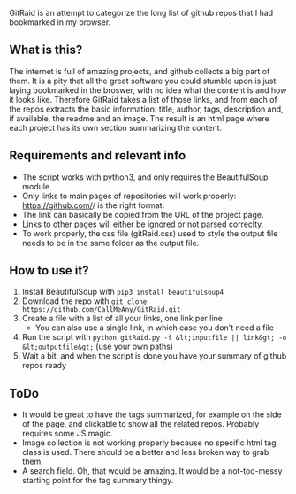 GitRaid is an attempt to categorize the long list of github repos that I had bookmarked in my browser.

## What is this?

The internet is full of amazing projects, and github collects a big part of them.
It is a pity that all the great software you could stumble upon is just laying bookmarked in the broswer, with no idea what the content is and how it looks like.
Therefore GitRaid takes a list of those links, and from each of the repos extracts the basic information: title, author, tags, description and, if available, the readme and an image. The result is an html page where each project has its own section summarizing the content.

## Requirements and relevant info

* The script works with python3, and only requires the BeautifulSoup module.
* Only links to main pages of repositories will work properly: https://github.com/<username>/<projectname> is the right format. 
* The link can basically be copied from the URL of the project page.
* Links to other pages will either be ignored or not parsed correclty.
* To work properly, the css file (gitRaid.css) used to style the output file needs to be in the same folder as the output file.

## How to use it?

1. Install BeautifulSoup with ```pip3 install beautifulsoup4```
2. Download the repo with ```git clone https://github.com/CallMeAny/GitRaid.git```
3. Create a file with a list of all your links, one link per line
    * You can also use a single link, in which case you don't need a file
4. Run the script with ```python gitRaid.py -f &lt;inputfile || link&gt; -o &lt;outputfile&gt;``` (use your own paths)
5. Wait a bit, and when the script is done you have your summary of github repos ready

## ToDo

* It would be great to have the tags summarized, for example on the side of the page, and clickable to show all the related repos. Probably requires some JS magic.
* Image collection is not working properly because no specific html tag class is used. There should be a better and less broken way to grab them.
* A search field. Oh, that would be amazing. It would be a not-too-messy starting point for the tag summary thingy.